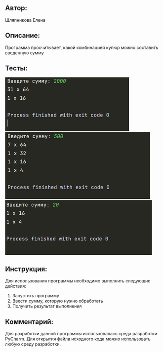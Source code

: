 ## Автор: 
Шляпникова Елена

## Описание:
Программа просчитывает, какой комбинацией купюр можно составить введенную сумму

## Тесты:
![img.png](img.png)
![img_1.png](img_1.png)
![img_2.png](img_2.png)

## Инструкция:

Для использования программы необходимо выполнить следующие действия:
1) Запустить программу
2) Ввести сумму, которую нужно обработать
3) Получить результат выполнения

## Комментарий:

Для разработки данной программы использовалась среда разработки PyCharm.
Для открытия файла исходного кода можно использовать любую среду разработки.